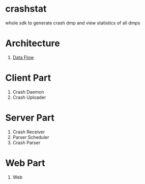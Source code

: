 crashstat
=========

whole sdk to generate crash dmp and view statistics of all dmps


Architecture
=========

1. [Data Flow](https://github.com/hufuman/crashstat/raw/master/docs/data_flow.png)


Client Part
=========

1. Crash Daemon
2. Crash Uploader

Server Part
=========

1. Crash Receiver
2. Parser Scheduler
3. Crash Parser

Web Part
=========

1. Web

